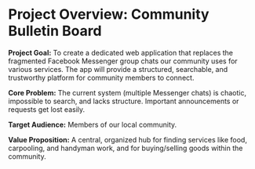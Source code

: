 # Project Overview: Community Bulletin Board

**Project Goal:** To create a dedicated web application that replaces the fragmented Facebook Messenger group chats our community uses for various services. The app will provide a structured, searchable, and trustworthy platform for community members to connect.

**Core Problem:** The current system (multiple Messenger chats) is chaotic, impossible to search, and lacks structure. Important announcements or requests get lost easily.

**Target Audience:** Members of our local community.

**Value Proposition:** A central, organized hub for finding services like food, carpooling, and handyman work, and for buying/selling goods within the community.
